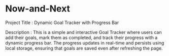 # Now-and-Next
Project Title : Dynamic Goal Tracker with Progress Bar

Description : This is a simple and interactive Goal Tracker where users can add their goals, mark them as completed, and track their progress with a dynamic progress bar. The progress updates in real-time and persists using local storage, ensuring that goals are saved even after refreshing the page.
